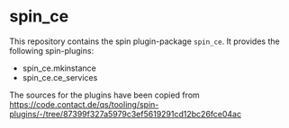 # spin_ce

This repository contains the spin plugin-package `spin_ce`. It provides the following spin-plugins:

-   spin_ce.mkinstance
-   spin_ce.ce_services

The sources for the plugins have been copied from https://code.contact.de/qs/tooling/spin-plugins/-/tree/87399f327a5979c3ef5619291cd12bc26fce04ac
